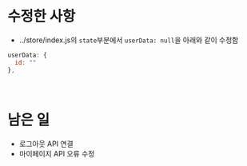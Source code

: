 # 수정한 사항

- ../store/index.js의 `state`부분에서 `userData: null`을 아래와 같이 수정함
```js
userData: {
  id: ""
},
```

<br>

# 남은 일

- 로그아웃 API 연결
- 마이페이지 API 오류 수정
